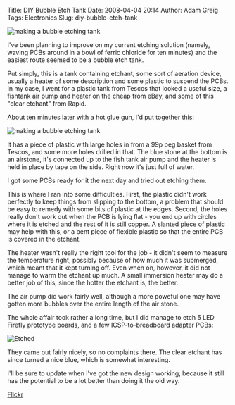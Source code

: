 Title: DIY Bubble Etch Tank
Date: 2008-04-04 20:14
Author: Adam Greig
Tags: Electronics
Slug: diy-bubble-etch-tank

![making a bubble etching tank](http://static.flickr.com/2387/2331187207_f7c55504fa.jpg)

I've been planning to improve on my current etching solution (namely,
waving PCBs around in a bowl of ferric chloride for ten minutes) and the
easiest route seemed to be a bubble etch tank.

Put simply, this is a tank containing etchant, some sort of aeration
device, usually a heater of some description and some plastic to suspend
the PCBs.  
In my case, I went for a plastic tank from Tescos that looked a useful
size, a fishtank air pump and heater on the cheap from eBay, and some of
this "clear etchant" from Rapid.

About ten minutes later with a hot glue gun, I'd put together this:

![making a bubble etching tank](http://static.flickr.com/2387/2331187207_f7c55504fa.jpg)

It has a piece of plastic with large holes in from a 99p peg basket from
Tescos, and some more holes drilled in that. The blue stone at the
bottom is an airstone, it's connected up to the fish tank air pump and
the heater is held in place by tape on the side. Right now it's just
full of water.

I got some PCBs ready for it the next day and tried out etching them.

This is where I ran into some difficulties. First, the plastic didn't
work perfectly to keep things from slipping to the bottom, a problem
that should be easy to remedy with some bits of plastic at the edges.
Second, the holes really don't work out when the PCB is lying flat - you
end up with circles where it is etched and the rest of it is still
copper. A slanted piece of plastic may help with this, or a bent piece
of flexible plastic so that the entire PCB is covered in the etchant.

The heater wasn't really the right tool for the job - it didn't seem to
measure the temperature right, possibly because of how much it was
submerged, which meant that it kept turning off. Even when on, however,
it did not manage to warm the etchant up much. A small immersion heater
may do a better job of this, since the hotter the etchant is, the
better.

The air pump did work fairly well, although a more poweful one may have
gotten more bubbles over the entire length of the air stone.

The whole affair took rather a long time, but I did manage to etch 5 LED
Firefly prototype boards, and a few ICSP-to-breadboard adapter PCBs:

![Etched](http://static.flickr.com/2033/2348213674_dd4b3a8205.jpg)

They came out fairly nicely, so no complaints there. The clear etchant
has since turned a nice blue, which is somewhat interesting.

I'll be sure to update when I've got the new design working, because it
still has the potential to be a lot better than doing it the old way.

[Flickr](http://www.flickr.com/photos/7320302@N07/2331187207/)
